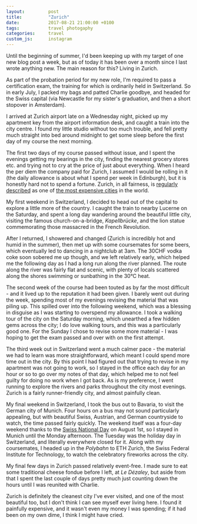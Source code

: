 ```yaml
---
layout:         post
title:          "Zurich"
date:           2017-08-21 21:00:00 +0100
tags:           travel photogaphy
categories:     travel
custom_js:      instagram
---
```


Until the beginning of summer, I'd been keeping up with my target of one new blog post a week, but as of today it has been over a month since I last wrote anything new. The main reason for this? Living in Zurich.

<!-- Read More -->

As part of the probation period for my new role, I'm required to pass a certification exam, the training for which is ordinarily held in Switzerland. So in early July, I packed my bags and patted Charlie goodbye, and headed for the Swiss capital (via Newcastle for my sister's graduation, and then a short stopover in Amsterdam). 

I arrived at Zurich airport late on a Wednesday night, picked up my apartment key from the airport information desk, and caught a train into the city centre. I found my little studio without too much trouble, and fell pretty much straight into bed around midnight to get some sleep before the first day of my course the next morning.

The first two days of my course passed without issue, and I spent the evenings getting my bearings in the city, finding the nearest grocery stores etc. and trying not to cry at the price of just about everything. When I heard the per diem the company paid for Zurich, I assumed I would be rolling in it (the daily allowance is about what I spend per week in Edinburgh), but it is honestly hard not to spend a fortune. Zurich, in all fairness, is [regularly described][top-10-expensive-cities] as one of [the most expensive cities][europe-cost-of-living] in the world.

My first weekend in Switzerland, I decided to head out of the capital to explore a little more of the country. I caught the train to nearby Lucerne on the Saturday, and spent a long day wandering around the beautiful little city, visiting the famous church-on-a-bridge, *Kapellbrücke*, and the lion statue commemorating those massacred in the French Revolution.

<div class="instagram-container">
    <blockquote class="instagram-media" data-instgrm-captioned data-instgrm-version="6">
        <a href="https://www.instagram.com/p/BWpWCv-HU1H/" target="_blank"></a>
    </blockquote>
</div>

After I returned, I showered and changed (Zurich is incredibly hot and humid in the summer), then met up with some coursemates for some beers, which eventually led to dancing in a nightclub at 3am. The 30CHF vodka coke soon sobered me up though, and we left relatively early, which helped me the following day as I had a long run along the river planned. The route along the river was fairly flat and scenic, with plenty of locals scattered along the shores swimming or sunbathing in the 30°C heat.

The second week of the course had been touted as by far the most difficult - and it lived up to the reputation it had been given. I barely went out during the week, spending most of my evenings revising the material that was piling up. This spilled over into the following weekend, which was a blessing in disguise as I was starting to overspend my allowance. I took a walking tour of the city on the Saturday morning, which unearthed a few hidden gems across the city; I do love walking tours, and this was a particularly good one. For the Sunday I chose to revise some more material - I was hoping to get the exam passed and over with on the first attempt.

The third week out in Switzerland went a much calmer pace - the material we had to learn was more straightforward, which meant I could spend more time out in the city. By this point I had figured out that trying to revise in my apartment was not going to work, so I stayed in the office each day for an hour or so to go over my notes of that day, which helped me to not feel guilty for doing no work when I got back. As is my preference, I went running to explore the rivers and parks throughout the city most evenings. Zurich is a fairly runner-friendly city, and almost painfully clean.

<div class="instagram-container">
    <blockquote class="instagram-media" data-instgrm-captioned data-instgrm-version="6">
        <a href="https://www.instagram.com/p/BXYR07_lD2z/" target="_blank"></a>
    </blockquote>
</div>



My final weekend in Switzerland, I took the bus out to Bavaria, to visit the German city of Munich. Four hours on a bus may not sound particularly appealing, but with beautiful Swiss, Austrian, and German countryside to watch, the time passed fairly quickly. The weekend itself was a four-day weekend thanks to the [Swiss National Day][swiss-national-day] on August 1st, so I stayed in Munich until the Monday afternoon. The Tuesday was the holiday day in Switzerland, and literally everywhere closed for it. Along with my coursemates, I headed up in the *Polybahn* to ETH Zurich, the Swiss Federal Institute for Technology, to watch the celebratory fireworks across the city.

My final few days in Zurich passed relatively event-free. I made sure to eat some traditional cheese fondue before I left, at *Le Dézaley*, but aside from that I spent the last couple of days pretty much just counting down the hours until I was reunited with Charlie.

Zurich is definitely the cleanest city I've ever visited, and one of the most beautiful too, but I don't think I can see myself ever living here. I found it painfully expensive, and it wasn't even my money I was spending; if it had been on my own dime, I think I might have cried.

[top-10-expensive-cities]: https://www.cnbc.com/2017/04/11/the-10-most-expensive-countries-in-the-world-.html
[europe-cost-of-living]: https://www.expatistan.com/cost-of-living/index/europe
[swiss-national-day]: https://en.wikipedia.org/wiki/Swiss_National_Day